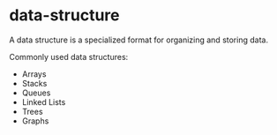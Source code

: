 # data-structure

A data structure is a specialized format for organizing and storing data.

Commonly used data structures:
* Arrays
* Stacks
* Queues
* Linked Lists
* Trees
* Graphs
